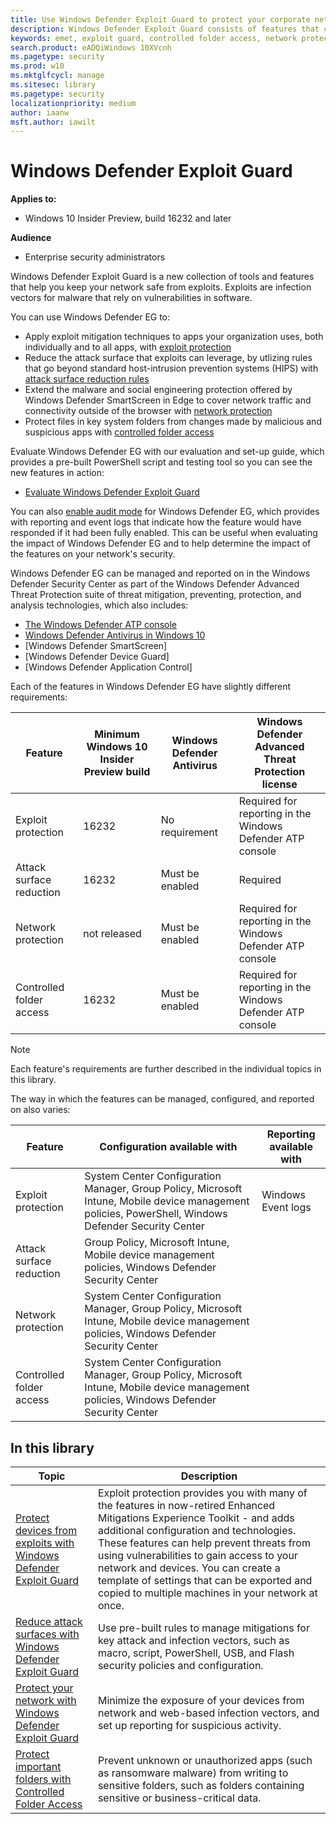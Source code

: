 ```yaml
---
title: Use Windows Defender Exploit Guard to protect your corporate network
description: Windows Defender Exploit Guard consists of features that can protect your network from malware and threat infection. It replaces EMET.
keywords: emet, exploit guard, controlled folder access, network protection, exploit protection, attack surface reduction, hips, host intrusion prevention system
search.product: eADQiWindows 10XVcnh
ms.pagetype: security
ms.prod: w10
ms.mktglfcycl: manage
ms.sitesec: library
ms.pagetype: security
localizationpriority: medium
author: iaanw
msft.author: iawilt
---
```




# Windows Defender Exploit Guard


**Applies to:**

- Windows 10 Insider Preview, build 16232 and later

**Audience**

- Enterprise security administrators

Windows Defender Exploit Guard is a new collection of tools and features that help you keep your network safe from exploits. Exploits are infection vectors for malware that rely on vulnerabilities in software.

You can use Windows Defender EG to:

- Apply exploit mitigation techniques to apps your organization uses, both individually and to all apps, with [exploit protection](exploit-protection-exploit-guard.md)
- Reduce the attack surface that exploits can leverage, by utlizing rules that go beyond standard host-intrusion prevention systems (HIPS) with [attack surface reduction rules](attack-surface-reduction-exploit.guard.md)
- Extend the malware and social engineering protection offered by Windows Defender SmartScreen in Edge to cover network traffic and connectivity outside of the browser with [network protection](network-protection-exploit-guard.md)
- Protect files in key system folders from changes made by malicious and suspicious apps with [controlled folder access](controlled-folders-exploit-guard.md)

Evaluate Windows Defender EG with our evaluation and set-up guide, which provides a pre-built PowerShell script and testing tool so you can see the new features in action:
- [Evaluate Windows Defender Exploit Guard](evaluate-windows-defender-exploit-guard.md)

You can also [enable audit mode](audit-mode-exploit-guard.md) for Windows Defender EG, which provides with reporting and event logs that indicate how the feature would have responded if it had been fully enabled. This can be useful when evaluating the impact of Windows Defender EG and to help determine the impact of the features on your network's security.

Windows Defender EG can be managed and reported on in the Windows Defender Security Center as part of the Windows Defender Advanced Threat Protection suite of threat mitigation, preventing, protection, and analysis technologies, which also includes:
- [The Windows Defender ATP console](../windows-defender-atp/windows-defender-advanced-threat-protection.md)
- [Windows Defender Antivirus in Windows 10](../windows-defender-antivirus/windows-defender-antivirus-in-windows-10.md)
- [Windows Defender SmartScreen]
- [Windows Defender Device Guard]
- [Windows Defender Application Control]

Each of the features in Windows Defender EG have slightly different requirements:

Feature | Minimum Windows 10 Insider Preview build | Windows Defender Antivirus | Windows Defender Advanced Threat Protection license 
-|-|-|-
Exploit protection | 16232 | No requirement | Required for reporting in the Windows Defender ATP console
Attack surface reduction | 16232 | Must be enabled | Required
Network protection | not released | Must be enabled | Required for reporting in the Windows Defender ATP console
Controlled folder access | 16232 | Must be enabled | Required for reporting in the Windows Defender ATP console

> [!NOTE]
> Each feature's requirements are further described in the individual topics in this library.

The way in which the features can be managed, configured, and reported on also varies:

 Feature | Configuration available with | Reporting available with
-|-|-
Exploit protection | System Center Configuration Manager, Group Policy, Microsoft Intune, Mobile device management policies, PowerShell, Windows Defender Security Center  | Windows Event logs
Attack surface reduction | Group Policy, Microsoft Intune, Mobile device management policies, Windows Defender Security Center  | 
Network protection | System Center Configuration Manager, Group Policy, Microsoft Intune, Mobile device management policies, Windows Defender Security Center  | 
Controlled folder access | System Center Configuration Manager, Group Policy, Microsoft Intune, Mobile device management policies, Windows Defender Security Center  | 


 ## In this library

Topic | Description 
---|---
[Protect devices from exploits with Windows Defender Exploit Guard](exploit-protection-exploit-guard) | Exploit protection provides you with many of the features in now-retired Enhanced Mitigations Experience Toolkit - and adds additional configuration and technologies. These features can help prevent  threats from using vulnerabilities to gain access to your network and devices. You can create a template of settings that can be exported and copied to multiple machines in your network at once. 
[Reduce attack surfaces with Windows Defender Exploit Guard](attack-surface-reduction-exploit.guard.m) | Use pre-built rules to manage mitigations for key attack and infection vectors, such as  macro, script, PowerShell, USB, and Flash security policies and configuration.   
[Protect your network with Windows Defender Exploit Guard](network-protection-exploit-guard.md) | Minimize the exposure of your devices from network and web-based infection vectors, and set up reporting for suspicious activity. 
[Protect important folders with Controlled Folder Access](controlled-folders-exploit-guard.md) | Prevent unknown or unauthorized apps (such as ransomware malware) from writing to sensitive folders, such as folders containing sensitive or business-critical data. 


